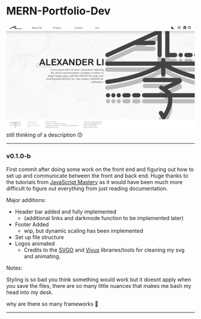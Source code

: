 # MERN-Portfolio-Dev
<img src="./Home layout.png">
still thinking of a description 🙃

---
### v0.1.0-b
First commit after doing some work on the front end and figuring out how to set up and communicate between the front and back end. Huge thanks to the tutorials from [JavaScript Mastery](https://www.youtube.com/channel/UCmXmlB4-HJytD7wek0Uo97A) as it would have been much more difficult to figure out everything from just reading documentation.

Major additions:
- Header bar added and fully implemented
  - (additional links and darkmode function to be implemented later)
- Footer Added
  - wip, but dynamic scaling has been implemented
- Set up file structure 
- Logos animated
  - Credits to the [SVGO](https://github.com/svg/svgo) and [Vivus](https://github.com/maxwellito/vivus) libraries/tools for cleaning my svg and animating.

Notes:

Styling is so bad you think something would work but it doesnt apply when you save the files, there are so many little nuances that makes me bash my head into my desk.

why are there so many frameworks 🥲

---
